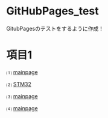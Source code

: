 # GitHubPages_test
GitubPagesのテストをするように作成！

# 項目1 

⑴ [mainpage](main/readme/01_main.md) 

⑵ [STM32](main/STM32/readme.md) 

⑶ [mainpage](main/ESP32/readme.md) 

⑷ [mainpage](main/Multicopter/readme.md) 

